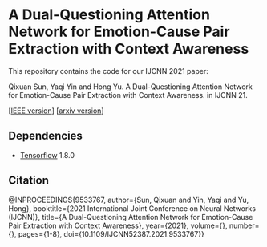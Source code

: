# A Dual-Questioning Attention Network for Emotion-Cause Pair Extraction with Context Awareness
This repository contains the code for our IJCNN 2021 paper:

Qixuan Sun, Yaqi Yin and Hong Yu. A Dual-Questioning Attention Network for Emotion-Cause Pair Extraction with Context Awareness. in IJCNN 21.

[[IEEE version](https://ieeexplore.ieee.org/document/9533767)] [[arxiv version](https://arxiv.org/abs/2104.07221)]

## Dependencies

- [Tensorflow](https://github.com/tensorflow/tensorflow) 1.8.0

## Citation
@INPROCEEDINGS{9533767,  author={Sun, Qixuan and Yin, Yaqi and Yu, Hong},  booktitle={2021 International Joint Conference on Neural Networks (IJCNN)},   title={A Dual-Questioning Attention Network for Emotion-Cause Pair Extraction with Context Awareness},   year={2021},  volume={},  number={},  pages={1-8},  doi={10.1109/IJCNN52387.2021.9533767}}


